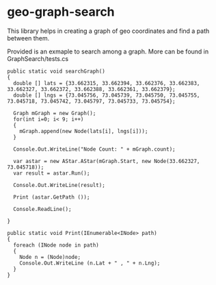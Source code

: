 # geo-graph-search

This library helps in creating a graph of geo coordinates and find a path between them.

Provided is an exmaple to search among a graph. More can be found in GraphSearch/tests.cs

```
public static void searchGraph()
{
  double [] lats = {33.662315, 33.662394, 33.662376, 33.662383, 33.662327, 33.662372, 33.662388, 33.662361, 33.662379};
  double [] lngs = {73.045756, 73.045739, 73.045750, 73.045755, 73.045718, 73.045742, 73.045797, 73.045733, 73.045754};
  
  Graph mGraph = new Graph();
  for(int i=0; i< 9; i++)
  {
    mGraph.append(new Node(lats[i], lngs[i]));
  }
   
  Console.Out.WriteLine("Node Count: " + mGraph.count);
   
  var astar = new AStar.AStar(mGraph.Start, new Node(33.662327, 73.045718));
  var result = astar.Run();
   
  Console.Out.WriteLine(result);
   
  Print (astar.GetPath ());
   
  Console.ReadLine();
   
}

public static void Print(IEnumerable<INode> path)
{
  foreach (INode node in path) 
  {
    Node n = (Node)node;
    Console.Out.WriteLine (n.Lat + " , " + n.Lng);
  }
}
```
